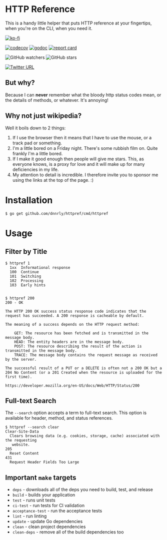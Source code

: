 # HTTP Reference

This is a handy little helper that puts HTTP reference at your fingertips, when you're on the CLI, when you need it.

[![ko-fi](https://www.ko-fi.com/img/githubbutton_sm.svg)](https://ko-fi.com/W7W414S4U)


[![codecov](https://codecov.io/gh/dnnrly/httpref/branch/master/graph/badge.svg?token=HW5W5HEEEX)](https://codecov.io/gh/dnnrly/httpref)
[![godoc](https://godoc.org/github.com/dnnrly/httpref?status.svg)](http://godoc.org/github.com/dnnrly/httpref)
[![report card](https://goreportcard.com/badge/github.com/dnnrly/httpref)](https://goreportcard.com/report/github.com/dnnrly/httpref)

![GitHub watchers](https://img.shields.io/github/watchers/dnnrly/httpref?style=social)
![GitHub stars](https://img.shields.io/github/stars/dnnrly/httpref?style=social)

[![Twitter URL](https://img.shields.io/twitter/url?style=social&url=https%3A%2F%2Fgithub.com%2Fdnnrly%2Fhttpref)](https://twitter.com/intent/tweet?url=https://github.com/dnnrly/httpref)

## But why?

Because I can **never** remember what the bloody http status codes mean, or the details of methods, or whatever. It's annoying!

## Why not just wikipedia?

Well it boils down to 2 things:

1. If I use the browser then it means that I have to use the mouse, or a track pad or something.
2. I'm a little bored on a Friday night. There's some rubbish film on. Quite frankly I'm a little bored.
3. If I make it good enough then people will give me stars. This, as everyone knows, is a proxy for love and it will make up for many deficiencies in my life.
4. My attention to detail is incredible. I therefore invite you to sponsor me using the links at the top of the page. :)

# Installation

```shell
$ go get github.com/dnnrly/httpref/cmd/httpref
```

# Usage

## Filter by Title

```
$ httpref 1
  1xx  Informational response
  100  Continue
  101  Switching
  102  Processing
  103  Early hints


$ httpref 200
200 - OK

The HTTP 200 OK success status response code indicates that the request has succeeded. A 200 response is cacheable by default.

The meaning of a success depends on the HTTP request method:

    GET: The resource has been fetched and is transmitted in the message body.
    HEAD: The entity headers are in the message body.
    POST: The resource describing the result of the action is transmitted in the message body.
    TRACE: The message body contains the request message as received by the server.

The successful result of a PUT or a DELETE is often not a 200 OK but a 204 No Content (or a 201 Created when the resource is uploaded for the first time).

https://developer.mozilla.org/en-US/docs/Web/HTTP/Status/200
```

## Full-text Search

The `--search` option accepts a term to full-text search. This option is available for header, method, and status references.

```
$ httpref --search clear
Clear-Site-Data
  Clears browsing data (e.g. cookies, storage, cache) associated with the requesting
   website.
205
  Reset Content
431
  Request Header Fields Too Large
```

## Important `make` targets

* `deps` - downloads all of the deps you need to build, test, and release
* `build` - builds your application
* `test` - runs unit tests
* `ci-test` - run tests for CI validation
* `acceptance-test` - run the acceptance tests
* `lint` -  run linting
* `update` - update Go dependencies
* `clean` - clean project dependencies
* `clean-deps` - remove all of the build dependencies too
